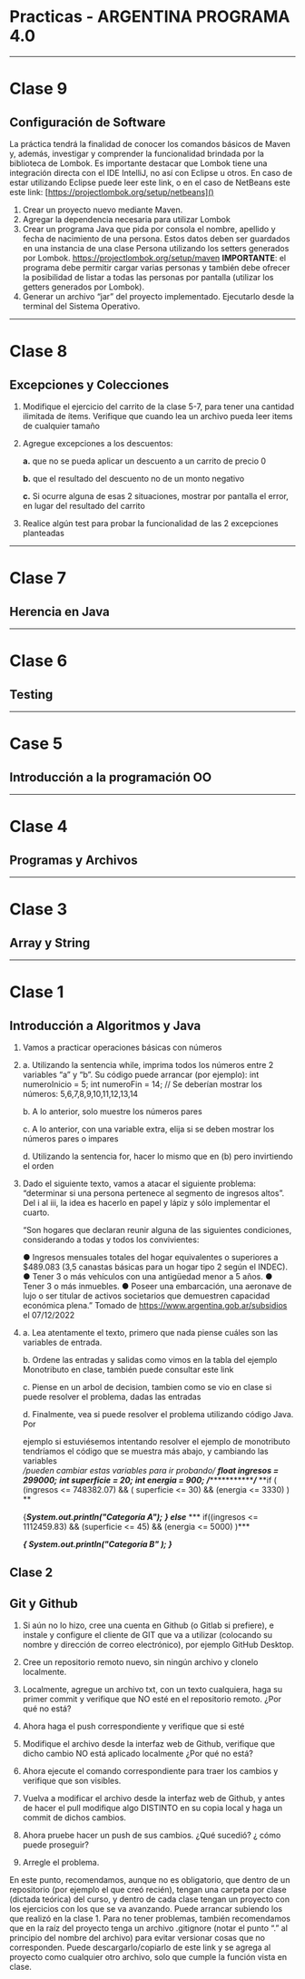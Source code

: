 # **Practicas - ARGENTINA PROGRAMA 4.0**

------

# **Clase 9**

## Configuración de Software  

La práctica tendrá la finalidad de conocer los comandos básicos de Maven y, además, investigar y comprender la funcionalidad brindada por la biblioteca de Lombok. Es importante destacar que Lombok tiene una integración directa con el IDE IntelliJ, no así con Eclipse u otros. En caso de estar utilizando Eclipse puede leer este link, o en el caso de NetBeans este  este  link: [https://projectlombok.org/setup/netbeans]()

1. Crear un proyecto nuevo mediante Maven.
2. Agregar la dependencia necesaria para utilizar  Lombok 
3. Crear un programa Java que pida por consola el nombre, apellido y fecha de nacimiento de una persona. Estos datos deben ser guardados en una instancia de una clase Persona utilizando los setters generados por Lombok. https://projectlombok.org/setup/maven
   **IMPORTANTE**: el programa debe permitir cargar varias personas y también debe ofrecer la posibilidad de listar a todas las personas por pantalla (utilizar los getters generados por Lombok).
4. Generar un archivo “jar” del proyecto implementado. Ejecutarlo desde la terminal del Sistema Operativo.

------

# **Clase 8**

## Excepciones y Colecciones

1. Modifique el ejercicio del carrito de la clase 5-7, para tener una cantidad ilimitada de ítems. Verifique que cuando lea un archivo pueda leer items de cualquier tamaño

2. Agregue excepciones a los descuentos:

   **a.** que no se pueda aplicar un descuento a un carrito de precio 0

   **b.** que el resultado del descuento no de un monto negativo

   **c.** Si ocurre alguna de esas 2 situaciones, mostrar por pantalla el error, en lugar 
   del resultado del carrito

3. Realice algún test para probar la funcionalidad de las 2 excepciones planteadas

------

# **Clase 7**

## Herencia en Java

------

# **Clase 6**

## Testing  

------

# **Case 5**

## Introducción a la programación OO  

------

# **Clase 4**

## Programas y Archivos  

------

# **Clase 3**

## Array y String  

------

# Clase 1

## Introducción a Algoritmos y Java

1. Vamos a practicar operaciones básicas con números

2. a. Utilizando la sentencia while, imprima todos los números entre 2 variables “a” y “b”. Su código puede arrancar (por ejemplo): int numeroInicio = 5; int numeroFin = 14;
   // Se deberían mostrar los números: 5,6,7,8,9,10,11,12,13,14

   b. A lo anterior, solo muestre los números pares

   c. A lo anterior, con una variable extra, elija si se deben mostrar los números pares o impares

   d. Utilizando la sentencia for, hacer lo mismo que en (b) pero invirtiendo el orden

3. Dado el siguiente texto, vamos a atacar el siguiente problema: “determinar si una persona pertenece al segmento de ingresos altos”. Del i al iii, la idea es hacerlo en papel y lápiz y sólo implementar el cuarto. 

   “Son hogares que declaran reunir alguna de las siguientes condiciones, considerando a todas y todos los convivientes:  

   ● Ingresos mensuales totales del hogar equivalentes o superiores a $489.083  (3,5 canastas básicas para un hogar tipo 2 según el INDEC).
   ● Tener 3 o más vehículos con una antigüedad menor a 5 años.
   ● Tener 3 o más inmuebles.
   ● Poseer una embarcación, una aeronave de lujo o ser titular de activos societarios que demuestren capacidad económica plena.” 
   Tomado de https://www.argentina.gob.ar/subsidios el 07/12/2022

4. a. Lea atentamente el texto, primero que nada piense cuáles son las variables de entrada.

   b. Ordene las entradas y salidas como vimos en la tabla del ejemplo Monotributo en clase, también puede consultar este link

   c. Piense en un arbol de decision, tambien como se vio en clase si puede resolver el problema, dadas las entradas

   d. Finalmente, vea si puede resolver el problema utilizando código Java. Por 

   ejemplo si estuviésemos intentando resolver el ejemplo de monotributo tendríamos el código que se muestra más abajo, y cambiando las variables  
   */pueden cambiar estas variables para ir probando/* 
   ***float ingresos = 299000;*** 
   ***int superficie = 20;*** 
   ***int energia = 900;*** 
   ***/*****************/*** 
   **if ( (ingresos <= 748382.07) && ( superficie <= 30) && (energia <= 3330) ) **

   {***System.out.println("Categoría A");***
    ***} else***
   *** if((ingresos <= 1112459.83) && (superficie <= 45) && (energia <= 5000) )*** 

   ***{ System.out.println("Categoría B" ); }*** 

## Clase 2

## Git y Github

1. Si aún no lo hizo, cree una cuenta en Github (o Gitlab si prefiere), e instale y configure el cliente de GIT que va a utilizar (colocando su nombre y dirección de correo electrónico), por ejemplo GitHub Desktop.

2. Cree un repositorio remoto nuevo, sin ningún archivo y clonelo  localmente.

3. Localmente, agregue un archivo txt, con un texto cualquiera, haga su primer commit y verifique que NO esté en el repositorio remoto. ¿Por qué no está?

4. Ahora haga el  push correspondiente y verifique que si esté 

5. Modifique el archivo desde la interfaz web de Github, verifique que dicho cambio NO está aplicado localmente ¿Por qué no está?

6. Ahora ejecute el comando correspondiente para traer los cambios y verifique que son visibles.

7. Vuelva a modificar el archivo desde la interfaz web de Github, y antes de hacer el  pull modifique algo DISTINTO en su copia local y haga un  commit  de dichos cambios.

8. Ahora pruebe hacer un push de sus cambios. ¿Qué sucedió? ¿ cómo puede proseguir?

9. Arregle el problema.

   

En este punto, recomendamos, aunque no es obligatorio, que dentro de un repositorio (por ejemplo el que creó recién), tengan una carpeta por clase (dictada teórica) del curso, y dentro de cada clase tengan un proyecto con los ejercicios con los que se va avanzando. Puede arrancar subiendo los que realizó en la clase 1. Para no tener problemas, también recomendamos que en la raíz del proyecto tenga un archivo .gitignore (notar el punto “.” al principio del nombre del archivo) para evitar versionar cosas que no corresponden. Puede descargarlo/copiarlo de este link y se agrega al proyecto como cualquier otro archivo, solo que cumple la función vista en clase.

## 

## 

## 

## 

## 



